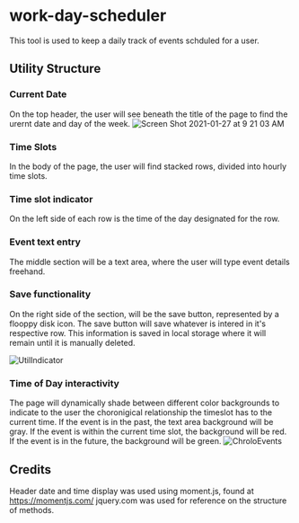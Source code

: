 # work-day-scheduler
This tool is used to keep a daily track of events schduled for a user.  

## Utility Structure
### Current Date
On the top header, the user will see beneath the title of the page to find the urernt date and day of the week. 
![Screen Shot 2021-01-27 at 9 21 03 AM](https://user-images.githubusercontent.com/73486962/106021376-5b648600-608a-11eb-807f-fbbd0f522942.png)

### Time Slots
In the body of the page, the user will find stacked rows, divided into hourly time slots.  

### Time slot indicator
On the left side of each row is the time of the day designated for the row.  

### Event text entry
The middle section will be a text area, where the user will type event details freehand. 

### Save functionality
On the right side of the section, will be the save button, represented by a flooppy disk icon. The save button will save whatever is intered in it's respective row.  This information is saved in local storage where it will remain until it is manually deleted.  

![UtilIndicator](https://user-images.githubusercontent.com/73486962/106021302-44be2f00-608a-11eb-9b1b-f9a5f2671f39.png)

### Time of Day interactivity
The page will dynamically shade between different color backgrounds to indicate to the user the choronigical relationship the timeslot has to the current time. If the event is in the past, the text area background will be gray.  If the event is within the current time slot, the background will be red.  If the event is in the future, the background will be green.
![ChroloEvents](https://user-images.githubusercontent.com/73486962/106021186-27896080-608a-11eb-96bb-266be7aefe3b.png)


## Credits
Header date and time display was used using moment.js, found at https://momentjs.com/
jquery.com was used for reference on the structure of methods.
